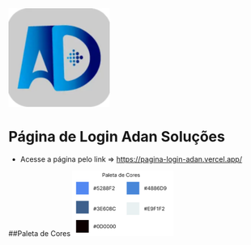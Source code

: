<img src="src/assets/logo-adan.svg" alt="Logo Adan Soluções" min-width="200px" max-width="200px" width="200px">

# Página de Login Adan Soluções
- Acesse a página pelo link => https://pagina-login-adan.vercel.app/

##Paleta de Cores
<img src="src/assets/paleta.png" alt="Paleta de Cores" min-width="200px" max-width="200px" width="200px">